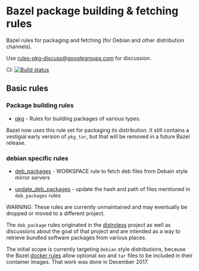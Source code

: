 # Bazel package building & fetching rules

Bazel rules for packaging and fetching (for Debian and other distribution
channels).

Use rules-pkg-discuss@googlegroups.com for discussion.

CI:
[![Build status](https://badge.buildkite.com/e12f23186aa579f1e20fcb612a22cd799239c3134bc38e1aff.svg)](https://buildkite.com/bazel/rules-pkg)

## Basic rules

### Package building rules

*   [pkg](https://github.com/bazelbuild/rules_pkg/tree/master/pkg) - Rules for
    building packages of various types.

Bazel now uses this rule set for packaging its distribution. It still contains
a vestigial early version of `pkg_tar`, but that will be removed in a future
Bazel release.


### debian specific rules

*   [deb_packages](https://github.com/bazelbuild/rules_pkg/tree/master/deb_packages#deb_packages) -
    WORKSPACE rule to fetch deb files from Debain style mirror servers

*   [update_deb_packages](https://github.com/bazelbuild/rules_pkg/tree/master/deb_packages/tools#deb_packages) -
    update the hash and path of files mentioned in `deb_packages` rules

WARNING: These rules are currently unmaintained and may eventually be dropped
or moved to a different project.

The `deb_package` rules originated in the
[distroless](https://github.com/GoogleCloudPlatform/distroless) project as well
as discussions about the goal of that project and are intended as a way to
retrieve bundled software packages from various places.

The initial scope is currently targeting `Debian` style distributions, because
the Bazel [docker rules](https://github.com/bazelbuild/rules_docker) allow
optional `deb` and `tar` files to be included in their container images. That
work was done in December 2017.
